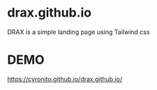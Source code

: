 # drax.github.io
DRAX is a simple landing page using Tailwind css
# DEMO
<a href="https://cyronito.github.io/drax.github.io/">https://cyronito.github.io/drax.github.io/</a>
